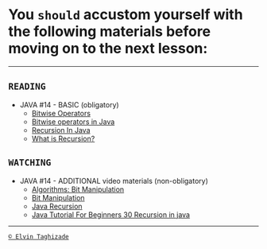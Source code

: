 # You `should` accustom yourself with the following materials before moving on to the next lesson:
---

## `READING`

- JAVA #14 - BASIC (obligatory)
    - [Bitwise Operators](https://www.tutorialspoint.com/Java-Bitwise-Operators)
    - [Bitwise operators in Java](https://www.geeksforgeeks.org/bitwise-operators-in-java/)
    - [Recursion In Java](https://www.baeldung.com/java-recursion)
    - [What is Recursion?](https://www.geeksforgeeks.org/recursion-in-java/)

## `WATCHING`

- JAVA #14 - ADDITIONAL video materials (non-obligatory)
    - [Algorithms: Bit Manipulation](https://youtu.be/NLKQEOgBAnw)
    - [Bit Manipulation](https://youtu.be/7jkIUgLC29I)
    - [Java Recursion](https://youtu.be/neuDuf_i8Sg)
    - [Java Tutorial For Beginners 30 Recursion in java](https://youtu.be/PfzsbUFVMLY)

---

[`© Elvin Taghizade`](elvintaghiyev184@gmai.com)